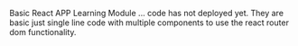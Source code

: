 Basic React APP  Learning Module ...
code has not deployed yet.
They are basic just single line code with multiple components to use the react router dom functionality.
